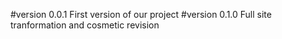 #version 0.0.1
First version of our project
#version 0.1.0
Full site tranformation and cosmetic revision